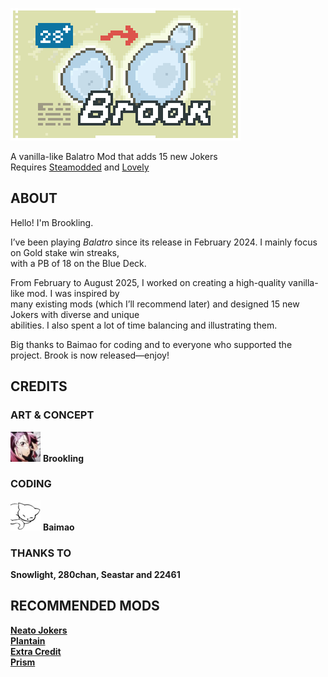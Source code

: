 ![logo](content/logo-4X.png)  

A vanilla-like Balatro Mod that adds 15 new Jokers  
Requires [Steamodded](https://github.com/Steamodded/smods) and [Lovely](https://github.com/ethangreen-dev/lovely-injector)  

## ABOUT
Hello! I'm Brookling.

I’ve been playing _Balatro_ since its release in February 2024. I mainly focus on Gold stake win streaks,  
with a PB of 18 on the Blue Deck.

From February to August 2025, I worked on creating a high-quality vanilla-like mod.  I was inspired by  
many existing mods (which I’ll recommend later) and designed 15 new Jokers with diverse and unique  
abilities. I also spent a lot of time balancing and illustrating them.

Big thanks to Baimao for coding and to everyone who supported the project. Brook is now released—enjoy!

## CREDITS
### ART & CONCEPT  
![Br](content/Brookling.png) __Brookling__  
### CODING  
![Ba](content/Baimao.png) __Baimao__ 
### THANKS TO  
__Snowlight, 280chan, Seastar and 22461__  

## RECOMMENDED MODS
__[Neato Jokers](https://github.com/neatoqueen/NeatoJokers)__  
__[Plantain](https://github.com/IcebergLettuce0/Plantain)__  
__[Extra Credit](https://github.com/GuilloryCraft/ExtraCredit)__  
__[Prism](https://github.com/blazingulag/Prism)__

